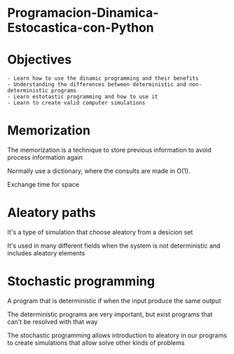 # Programacion-Dinamica-Estocastica-con-Python

# Objectives

    - Learn how to use the dinamic programming and their benefits
    - Understanding the differences between deterministic and non-deterministic programs
    - Learn estotastic programming and how to use it
    - Learn to create valid computer simulations

# Memorization 

The memorization is a technique to store previous information to avoid process information
again

Normally use a dictionary, where the consults are made in O(1).

Exchange time for space

# Aleatory paths

It's a type of simulation that choose aleatory from a desicion set

It's used in many different fields when the system is not deterministic and includes aleatory elements

# Stochastic programming

A program that is deterministic if when the input produce the same output

The deterministic programs are very important, but exist programs that can't be resolved with 
that way

The stochastic programming allows introduction to aleatory in our programs to create simulations
that allow solve other kinds of problems
